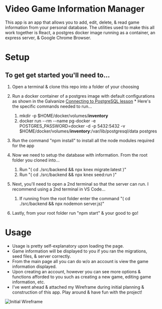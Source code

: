 # Video Game Information Manager

This app is an app that allows you to add, edit, delete, & read game information from your personal database.
The utilities used to make this all work together is React, a postgres docker image running as a container, an express server, & Google Chrome Browser.

# Setup
## To get get started you'll need to...
  1. Open a terminal & clone this repo into a folder of your choosing
  2. Run a docker container of a postgres image with default configurations as shown in the Galvanize [Connecting to PostgreSQL lesson](https://learn-2.galvanize.com/cohorts/3593/blocks/655/content_files/lessons/connecting_to_postgres.md)
    * Here's the specific commands needed to run...
       1. mkdir -p $HOME/docker/volumes/**inventory**
       2. docker run --rm --name pg-docker -e POSTGRES_PASSWORD=docker -d -p 5432:5432 -v $HOME/docker/volumes/**inventory**:/var/lib/postgresql/data postgres

  3. Run the command "npm install" to install all the node modules required for the app
  4. Now we need to setup the database with information. From the root folder you cloned into...
     1. Run "( cd ./src/backend && npx knex migrate:latest )"
     2. Run "( cd ./src/backend && npx knex seed:run )"
    
  5. Next, you'll need to open a 2nd terminal so that the server can run. I recommend using a 2nd terminal in VS Code...
     1. If running from the root folder enter the command "( cd ./src/backend && npx nodemon server.js)"
  6. Lastly, from your root folder run "npm start" & your good to go!

# Usage
  - Usage is pretty self-explanatory upon loading the page.
  - Game information will be displayed to you if you ran the migrations, seed files, & server correctly.
  - From the main page all you can do w/o an account is view the game information displayed.
  - Upon creating an account, however you can see more options & functions afforded to you such as creating a new game, editing game information, etc.
  - I've went ahead & attached my Wireframe during initial planning & construction of this app.
Play around & have fun with the project!

![Initial Wireframe](https://github.com/AG992/Inventory-Manager-Project/assets/131806332/929805cc-213e-444d-80ae-f479ddb62fce)
